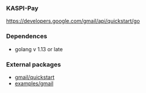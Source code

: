 ### **KASPI-Pay**

https://developers.google.com/gmail/api/quickstart/go

### Dependences
  * golang v 1.13 or late



### External packages
  * [gmail/quickstart](https://github.com/gsuitedevs/go-samples/tree/master/gmail/quickstart)
  * [examples/gmail](https://github.com/googleapis/google-api-go-client/blob/master/examples/gmail.go)